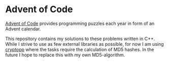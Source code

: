 # Advent of Code
[Advent of Code](https://adventofcode.com/) provides programming puzzles each year in form of an Advent calendar.

This repository contains my solutions to these problems written in C++. While I strive to use as few external libraries as possible, for now I am using [cryptopp](https://cryptopp.com/) where the tasks require the calculation of MD5 hashes. In the future I hope to replace this with my own MD5-algorithm.
